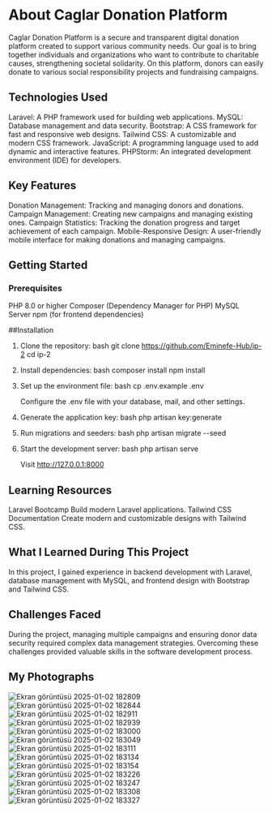 # About Caglar Donation Platform
Caglar Donation Platform is a secure and transparent digital donation platform created to support
various community needs. Our goal is to bring together individuals and organizations who want to
contribute to charitable causes, strengthening societal solidarity. On this platform, donors can
easily donate to various social responsibility projects and fundraising campaigns.

## Technologies Used
Laravel: A PHP framework used for building web applications.
MySQL: Database management and data security.
Bootstrap: A CSS framework for fast and responsive web designs.
Tailwind CSS: A customizable and modern CSS framework.
JavaScript: A programming language used to add dynamic and interactive features.
PHPStorm: An integrated development environment (IDE) for developers.

## Key Features

Donation Management: Tracking and managing donors and donations.
Campaign Management: Creating new campaigns and managing existing ones.
Campaign Statistics: Tracking the donation progress and target achievement of each campaign.
Mobile-Responsive Design: A user-friendly mobile interface for making donations and managing campaigns.

## Getting Started
### Prerequisites

PHP 8.0 or higher
Composer (Dependency Manager for PHP)
MySQL Server
npm (for frontend dependencies)

##Installation
1. Clone the repository:
   bash
   git clone https://github.com/Eminefe-Hub/ip-2
   cd ip-2


2. Install dependencies:
   bash
   composer install
   npm install

3. Set up the environment file:
   bash
   cp .env.example .env

   Configure the .env file with your database, mail, and other settings.

4. Generate the application key:
   bash
   php artisan key:generate


5. Run migrations and seeders:
   bash
   php artisan migrate --seed


6. Start the development server:
   bash
   php artisan serve

   Visit http://127.0.0.1:8000


## Learning Resources

Laravel Bootcamp Build modern Laravel applications.
Tailwind CSS Documentation Create modern and customizable designs with Tailwind CSS.

## What I Learned During This Project

In this project, I gained experience in backend development with Laravel, database management with
MySQL, and frontend design with Bootstrap and Tailwind CSS.

## Challenges Faced

During the project, managing multiple campaigns and ensuring donor data security required complex
data management strategies. Overcoming these challenges provided valuable skills in the software development process.

## My Photographs

![Ekran görüntüsü 2025-01-02 182809](https://github.com/user-attachments/assets/869ad0cb-8abc-4514-ac2f-370873274854)
![Ekran görüntüsü 2025-01-02 182844](https://github.com/user-attachments/assets/b22762ce-75b8-4953-aa47-606b5ca46175)
![Ekran görüntüsü 2025-01-02 182911](https://github.com/user-attachments/assets/f4920a11-352a-4635-8c77-be45d4a0c7f7)
![Ekran görüntüsü 2025-01-02 182939](https://github.com/user-attachments/assets/d5d2de39-49db-40a7-a460-1a264361d0f9)
![Ekran görüntüsü 2025-01-02 183000](https://github.com/user-attachments/assets/b4e7a184-2262-4017-ad40-ccbb5f35fcf4)
![Ekran görüntüsü 2025-01-02 183049](https://github.com/user-attachments/assets/69e06ee0-0e1f-4556-9b40-732c5091e6bb)
![Ekran görüntüsü 2025-01-02 183111](https://github.com/user-attachments/assets/5ec18a9c-c920-4489-85eb-93923ce6775d)
![Ekran görüntüsü 2025-01-02 183134](https://github.com/user-attachments/assets/e809037f-4360-46a4-9308-61eac6fe3a31)
![Ekran görüntüsü 2025-01-02 183154](https://github.com/user-attachments/assets/68ca1b86-f027-4b6d-890e-e32994643854)
![Ekran görüntüsü 2025-01-02 183226](https://github.com/user-attachments/assets/8188a5b1-36d4-4a6c-8ef2-b3ab3e13ac8b)
![Ekran görüntüsü 2025-01-02 183247](https://github.com/user-attachments/assets/fdf10e4c-7f2c-42f5-8a3a-db47050bf165)
![Ekran görüntüsü 2025-01-02 183308](https://github.com/user-attachments/assets/b8b92435-e11d-4ee7-b913-2140f27a97b9)
![Ekran görüntüsü 2025-01-02 183327](https://github.com/user-attachments/assets/a4447536-4113-477c-b3cf-37997fb852ae)






